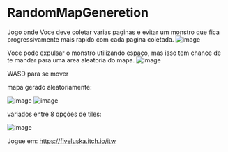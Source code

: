 # RandomMapGeneretion

Jogo onde Voce deve coletar varias paginas e evitar um monstro que fica progressivamente mais rapido com cada pagina coletada. 
![image](https://github.com/LuckyAmaral/RandomMapGeneretion/assets/45698060/753d6146-b8c1-41fd-8d00-4dcb0802db1d)

Voce pode expulsar o monstro utilizando espaço, mas isso tem chance de te mandar para uma area aleatoria do mapa.
![image](https://github.com/LuckyAmaral/RandomMapGeneretion/assets/45698060/d2445813-c4eb-45ee-8fdd-8833f4e47797)

WASD para se mover

mapa gerado aleatoriamente:


![image](https://github.com/LuckyAmaral/RandomMapGeneretion/assets/45698060/eb4e91c9-3f8e-40d3-beeb-c79c8841dc56)
![image](https://github.com/LuckyAmaral/RandomMapGeneretion/assets/45698060/0857f9da-a630-4926-a1d6-fd6aa506cf11)

variados entre 8 opções de tiles:


![image](https://github.com/LuckyAmaral/RandomMapGeneretion/assets/45698060/1f78cd9b-abcc-43b3-b06c-89830cc3d922)

Jogue em: https://fiveluska.itch.io/itw
